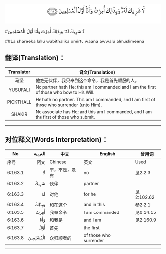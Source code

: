 ![006:163](images/006_163.gif)

#لَا شَرِيكَ لَهُ ۖ وَبِذَٰلِكَ أُمِرْتُ وَأَنَا أَوَّلُ الْمُسْلِمِينَ

##La shareeka lahu wabithalika omirtu waana awwalu almuslimeena 

## 翻译(Translation)：

| Translator | 译文(Translation)                                            |
| :--------: | ------------------------------------------------------------ |
|    马坚    | 他绝无伙伴，我只奉到这个命令，我是首先顺服的人。             |
|  YUSUFALI  | No partner hath He: this am I commanded and I am the first of those who bow to His Will. |
| PICKTHALL  | He hath no partner. This am I commanded, and I am first of those who surrender (unto Him). |
|   SHAKIR   | No associate has He; and this am I commanded, and I am the first of those who submit. |

---

## 对位释义(Words Interpretation)：

| No   | العربية | 中文    | English | 曾用词 |
| ---- | ------: | ------- | ------- | ------ |
| 序号 |    阿文 | Chinese | 英文    | Used   |
| 6:163.1 | لَا       | 不，不是，没有 | no                     | 见2:2.3    |
| 6:163.2 | شَرِيكَ     | 伙伴           | partner                |            |
| 6:163.3 | لَهُ       | 对他           | for he                 | 见2:102.62 |
| 6:163.4 | وَبِذَٰلِكَ    | 和在这个       | and in this            | 参2:2.1    |
| 6:163.5 | أُمِرْتُ     | 我奉命令       | I am commanded         | 见6:14.15  |
| 6:163.6 | وَأَنَا     | 和我是         | and I am               | 见2:160.9  |
| 6:163.7 | أَوَّلُ      | 首先           | the first              |            |
| 6:163.8 | الْمُسْلِمِينَ | 众归顺者的     | of those who surrender |            |

---